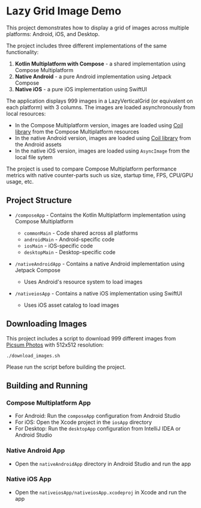 # Lazy Grid Image Demo

This project demonstrates how to display a grid of images across multiple platforms: Android, iOS, and Desktop. 

The project includes three different implementations of the same functionality:

1. **Kotlin Multiplatform with Compose** - a shared implementation using Compose Multiplatform
2. **Native Android** - a pure Android implementation using Jetpack Compose
3. **Native iOS** - a pure iOS implementation using SwiftUI

The application displays 999 images in a LazyVerticalGrid (or equivalent on each platform) with 3 columns. 
The images are loaded asynchronously from local resources:

- In the Compose Multiplatform version, images are loaded using [Coil library](https://coil-kt.github.io/coil/) from the Compose Multiplatform resources
- In the native Android version, images are loaded using [Coil library](https://coil-kt.github.io/coil/) from the Android assets
- In the native iOS version, images are loaded using `AsyncImage` from the local file sytem

The project is used to compare Compose Multiplatform performance metrics with native counter-parts such us 
size, startup time, FPS, CPU/GPU usage, etc.

## Project Structure

* `/composeApp` - Contains the Kotlin Multiplatform implementation using Compose Multiplatform
  - `commonMain` - Code shared across all platforms
  - `androidMain` - Android-specific code
  - `iosMain` - iOS-specific code
  - `desktopMain` - Desktop-specific code

* `/nativeAndroidApp` - Contains a native Android implementation using Jetpack Compose
  - Uses Android's resource system to load images

* `/nativeiosApp` - Contains a native iOS implementation using SwiftUI
  - Uses iOS asset catalog to load images

## Downloading Images

This project includes a script to download 999 different images 
from [Picsum Photos](https://picsum.photos/) with 512x512 resolution:

`./download_images.sh`

Please run the script before building the project.

## Building and Running

### Compose Multiplatform App
- For Android: Run the `composeApp` configuration from Android Studio
- For iOS: Open the Xcode project in the `iosApp` directory
- For Desktop: Run the `desktopApp` configuration from IntelliJ IDEA or Android Studio

### Native Android App
- Open the `nativeAndroidApp` directory in Android Studio and run the app

### Native iOS App
- Open the `nativeiosApp/nativeiosApp.xcodeproj` in Xcode and run the app
